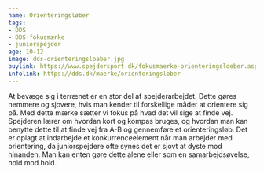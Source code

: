 ```yaml
---
name: Orienteringsløber
tags:
- DDS
- DDS-fokusmærke
- juniorspejder
age: 10-12
image: dds-orienteringsloeber.jpg
buylink: https://www.spejdersport.dk/fokusmaerke-orienteringsloeber.aspx
infolink: https://dds.dk/maerke/orienteringslober
---
```

At bevæge sig i terrænet er en stor del af spejderarbejdet. Dette gøres nemmere og sjovere, hvis man kender til forskellige måder at orientere sig på.
Med dette mærke sætter vi fokus på hvad det vil sige at finde vej. Spejderen lærer om hvordan kort og kompas bruges, og hvordan man kan benytte dette til at finde vej fra A-B og gennemføre et orienteringsløb. Det er oplagt at indarbejde et konkurrenceelement når man arbejder med orientering, da juniorspejdere ofte synes det er sjovt at dyste mod hinanden. Man kan enten gøre dette alene eller som en samarbejdsøvelse, hold mod hold.